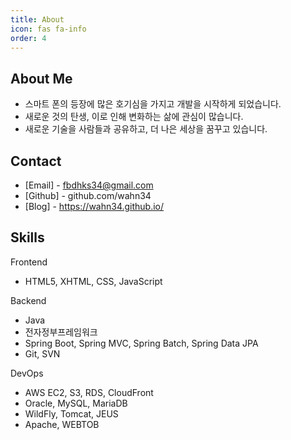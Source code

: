 ```yaml
---
title: About
icon: fas fa-info
order: 4
---
```



## About Me
- 스마트 폰의 등장에 많은 호기심을 가지고 개발을 시작하게 되었습니다.  
- 새로운 것의 탄생, 이로 인해 변화하는 삶에 관심이 많습니다.  
- 새로운 기술을 사람들과 공유하고, 더 나은 세상을 꿈꾸고 있습니다.


## Contact
- [Email] - fbdhks34@gmail.com
- [Github] - github.com/wahn34
- [Blog] - https://wahn34.github.io/ 


## Skills
Frontend
- HTML5, XHTML, CSS, JavaScript


Backend
- Java
- 전자정부프레임워크
- Spring Boot, Spring MVC, Spring Batch, Spring Data JPA
- Git, SVN


DevOps
- AWS EC2, S3, RDS, CloudFront
- Oracle, MySQL, MariaDB
- WildFly, Tomcat, JEUS
- Apache, WEBTOB




